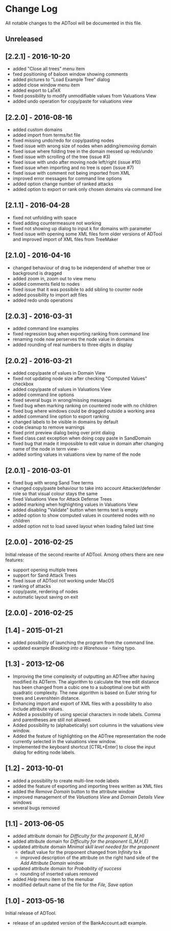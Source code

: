 # Change Log #
All notable changes to the ADTool will be documented in this file.
## Unreleased
  
## [2.2.1] - 2016-10-20 ##
  - added "Close all trees" menu item
  - fxed positioning of baloon window showing comments
  - added pictures to "Load Example Tree" dialog
  - added close window menu item
  - added export to LaTeX
  - fixed possibility to modify unmodifiable values from Valuations View
  - added undo operation for copy/paste for valuations view
## [2.2.0] - 2016-08-16 ##
  - added custom domains
  - added import from terms/txt file
  - fixed missing undo/redo for copy/pasting nodes
  - fixed issue with wrong size of nodes when adding/removing domain
  - fixed issue where folding tree in the domain messed up redo/undo
  - fixed issue with scrolling of the tree (issue #3)
  - fixed issue with undo after moving node left/right (issue #10)
  - fixed issue when importing and no tree is open (issue #7)
  - fixed issue with comment not being imported from XML
  - improved error messages for command line options
  - added option change number of ranked attacks
  - added option to export or rank only chosen domains via command line

## [2.1.1] - 2016-04-28 ##
  - fixed not unfolding with space
  - fixed adding countermeasure not working
  - fixed not showing up dialog to input k for domains with parameter
  - fixed issue with opening some XML files form older versions of ADTool and
    improved import of XML files from TreeMaker

## [2.1.0] - 2016-04-16 ##
  - changed behaviour of drag to be independend of whether tree or background is dragged
  - added zoom in, zoom out to view menu
  - added comments field to nodes
  - fixed issue that it was possibile to add sibling to counter node
  - added possibility to import adt files
  - added redo undo operations

## [2.0.3] - 2016-03-31 ##
  - added command line examples
  - fixed regression bug when exporting ranking from command line
  - renaming node now perserves the node value in domains
  - added rounding of real numbers to three digits in display

## [2.0.2] - 2016-03-21 ##
  - added copy/paste of values in Domain View
  - fixed not updating node size after checking "Computed Values" checkbox
  - added copy/paste of values in Valuations View
  - added command line options
  - fixed several bugs in wrong/missing messages
  - fixed bug when marking ranking on countered node with no children
  - fixed bug where windows could be dragged outside a working area
  - added command line option to export ranking
  - changed labels to be visible in domains by default
  - code cleanup to remove warnings
  - fixed print preview dialog being over print dialog
  - fixed class cast exception when doing copy paste in SandDomain
  - fixed bug that made it impossible to edit value in domain after changing name of the node in term view-
  - added sorting values in valuations view by name of the node

## [2.0.1] - 2016-03-01 ##
  - fixed bug with wrong Sand Tree terms
  - changed copy/paste behaviour to take into account Attacker/defender role so
    that visual colour stays the same
  - fixed Valuations View for Attack Defense Trees
  - added marking when highlighting values in Valuations View
  - added disabling "Validate" button when terms text is empty
  - added option to show computed values in countered nodes with no children
  - added option not to load saved layout when loading failed last time

## [2.0.0] - 2016-02-25 ##
Initial release of the second rewrite of ADTool. Among others there are new features:
  - support opening multiple trees
  - support for Sand Attack Trees
  - fixed issue of ADTool not working under MacOS
  - ranking of attacks
  - copy/paste, rerdering of nodes
  - automatic layout saving on exit

## [2.0.0] - 2016-02-25 ##

## [1.4] - 2015-01-21 ##
  - added possibility of launching the program from the command line.
  - updated example *Breaking into a Warehouse* - fixing typo.

## [1.3] - 2013-12-06 ##
  -  Improving the time complexity of outputting an ADTree 
     after having modified its ADTerm. The algorithm to calculate the tree edit distance 
     has been changed from a cubic one 
     to a suboptimal one but with quadratic complexity. The new algorithm is based on 
     Euler string for trees and Levenshtein distance.
  -  Enhancing import and export of XML files with a possibility to also 
     include attribute values.
  -  Added a possibility of using special characters in node labels. Comma and parentheses are still not allowed.
  -  Added possibility to (alphabetically) sort columns in the valuations view window.
  -  Added the feature of highlighting on the ADTree representation 
     the node currently selected in the valuations view window.
  -  Implemented the keyboard shortcut [CTRL+Enter] to close the input dialog for editing 
     node labels.


## [1.2] - 2013-10-01 ##
  - added a possibility to create multi-line node labels
  - added the feature of exporting and importing trees written as XML files
  - added the *Remove Domain* button to the attribute window
  - improved management of the *Valuations View* and *Domain Details View* windows
  - several bugs removed

## [1.1] - 2013-06-05 ##
  - added attribute domain for *Difficulty for the proponent (L,M,H)*
  - added attribute domain for *Difficulty for the proponent (L,M,H,E)*
  - updated attribute domain *Minimal skill level needed for the proponent* 
    - default value for the proponent changed from *Infinity* to *k*
    - improved description of the attribute on the right hand side of 
      the *Add Attribute Domain* window
  - updated attribute domain for *Probability of success* 
    - rounding of inserted values removed
  - added *Help* menu item to the menubar
  - modified default name of the file for the *File, Save* option

## [1.0] - 2013-05-16 ##
Initial release of ADTool.
  - release of an updated version of the BankAccount.adt example.
